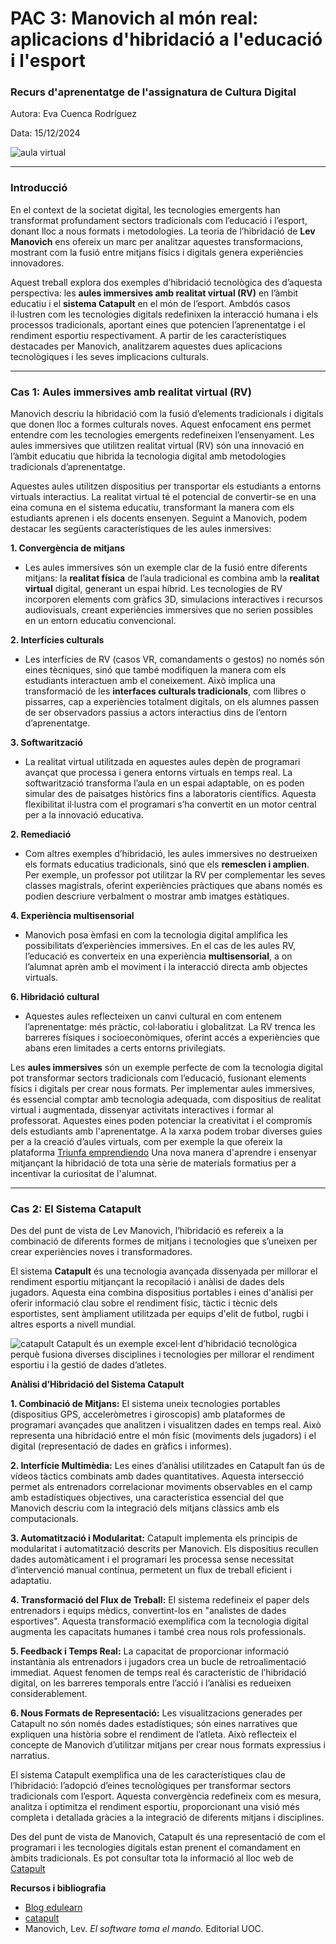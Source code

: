 
# PAC 3: Manovich al món real: aplicacions d'hibridació a l'educació i l'esport
### Recurs d'aprenentatge de l'assignatura de Cultura Digital

Autora: Eva Cuenca Rodríguez

Data: 15/12/2024

![aula virtual](https://blog.edulearn.ec/wp-content/uploads/2024/01/DALL%C2%B7E-2024-01-12-11.56.29-A-futuristic-classroom-filled-with-diverse-students-wearing-virtual-reality-VR-and-augmented-reality-AR-headsets.-The-room-is-bright-and-modern-w-1536x878.png)

---
### Introducció

En el context de la societat digital, les tecnologies emergents han transformat profundament sectors tradicionals com l’educació i l’esport, donant lloc a nous formats i metodologies. La teoria de l’hibridació de **Lev Manovich** ens ofereix un marc per analitzar aquestes transformacions, mostrant com la fusió entre mitjans físics i digitals genera experiències innovadores.

Aquest treball explora dos exemples d’hibridació tecnològica des d’aquesta perspectiva: les **aules immersives amb realitat virtual (RV)** en l’àmbit educatiu i el **sistema Catapult** en el món de l’esport. Ambdós casos il·lustren com les tecnologies digitals redefinixen la interacció humana i els processos tradicionals, aportant eines que potencien l’aprenentatge i el rendiment esportiu respectivament. A partir de les característiques destacades per Manovich, analitzarem aquestes dues aplicacions tecnològiques i les seves implicacions culturals.

---
### Cas 1: Aules immersives amb realitat virtual (RV)
Manovich descriu la hibridació com la fusió d’elements tradicionals i digitals que donen lloc a formes culturals noves. Aquest enfocament ens permet entendre com les tecnologies emergents redefineixen l’ensenyament.
Les aules immersives que utilitzen realitat virtual (RV) són una innovació en l’àmbit educatiu que hibrida la tecnologia digital amb metodologies tradicionals d’aprenentatge. 

Aquestes aules utilitzen dispositius per transportar els estudiants a entorns virtuals interactius. La realitat virtual té el potencial de convertir-se en una eina comuna en el sistema educatiu, transformant la manera com els estudiants aprenen i els docents ensenyen.
Seguint a Manovich, podem destacar les següents característiques de les  aules inmersives:

**1. Convergència de mitjans**

-   Les aules immersives són un exemple clar de la fusió entre diferents mitjans: la **realitat física** de l’aula tradicional es combina amb la **realitat virtual** digital, generant un espai híbrid. Les tecnologies de RV incorporen elements com gràfics 3D, simulacions interactives i recursos audiovisuals, creant experiències immersives que no serien possibles en un entorn educatiu convencional.

**2. Interfícies culturals**

-   Les interfícies de RV (casos VR, comandaments o gestos) no només són eines tècniques, sinó que també modifiquen la manera com els estudiants interactuen amb el coneixement. Això implica una transformació de les **interfaces culturals tradicionals**, com llibres o pissarres, cap a experiències totalment digitals, on els alumnes passen de ser observadors passius a actors interactius dins de l’entorn d’aprenentatge.

**3. Softwarització**

-   La realitat virtual utilitzada en aquestes aules depèn de programari avançat que processa i genera entorns virtuals en temps real. La softwarització transforma l’aula en un espai adaptable, on es poden simular des de paisatges històrics fins a laboratoris científics. Aquesta flexibilitat il·lustra com el programari s’ha convertit en un motor central per a la innovació educativa.

**2.  Remediació**

-   Com altres exemples d’hibridació, les aules immersives no destrueixen els formats educatius tradicionals, sinó que els **remesclen i amplien**. Per exemple, un professor pot utilitzar la RV per complementar les seves classes magistrals, oferint experiències pràctiques que abans només es podien descriure verbalment o mostrar amb imatges estàtiques.

**4.  Experiència multisensorial**

-   Manovich posa èmfasi en com la tecnologia digital amplifica les possibilitats d’experiències immersives. En el cas de les aules RV, l’educació es converteix en una experiència **multisensorial**, a on l’alumnat aprèn amb el moviment i la interacció directa amb objectes virtuals.

**6.  Hibridació cultural**

-   Aquestes aules reflecteixen un canvi cultural en com entenem l’aprenentatge: més pràctic, col·laboratiu i globalitzat. La RV trenca les barreres físiques i socioeconòmiques, oferint accés a experiències que abans eren limitades a certs entorns privilegiats.

Les **aules immersives** són un exemple perfecte de com la tecnologia digital pot transformar sectors tradicionals com l’educació, fusionant elements físics i digitals per crear nous formats. 
Per implementar aules immersives, és essencial comptar amb tecnologia adequada, com dispositius de realitat virtual i augmentada, dissenyar activitats interactives i formar al professorat. Aquestes eines poden potenciar la creativitat i el compromís dels estudiants amb l'aprenentatge. A la xarxa podem trobar diverses guies per a la creació d’aules virtuals, com per exemple la que ofereix la plataforma [Triunfa emprendiendo](https://triunfaemprendiendo.com/como-se-crea-un-aula-inmersiva/)
Una nova manera d'aprendre i ensenyar mitjançant la hibridació de tota una sèrie de materials formatius per a incentivar la curiositat de l'alumnat. 


---


### Cas 2: El Sistema Catapult

Des del punt de vista de Lev Manovich, l’hibridació es refereix a la combinació de diferents formes de mitjans i tecnologies que s’uneixen per crear experiències noves i transformadores.

El sistema **Catapult** és una tecnologia avançada dissenyada per millorar el rendiment esportiu mitjançant la recopilació i anàlisi de dades dels jugadors. Aquesta eina combina dispositius portables i eines d'anàlisi per oferir informació clau sobre el rendiment físic, tàctic i tècnic dels esportistes, sent àmpliament utilitzada per equips d'elit de futbol, rugbi i altres esports a nivell mundial.

![catapult](https://www.catapult.com/wp-content/uploads/2023/01/2024-sports-trends-blog-header.jpg)
Catapult és un exemple excel·lent d’hibridació tecnològica perquè fusiona diverses disciplines i tecnologies per millorar el rendiment esportiu i la gestió de dades d’atletes.

**Anàlisi d’Hibridació del Sistema Catapult**

**1.  Combinació de Mitjans:** El sistema uneix tecnologies portables (dispositius GPS, acceleròmetres i giroscopis) amb plataformes de programari avançades que analitzen i visualitzen dades en temps real. Això representa una hibridació entre el món físic (moviments dels jugadors) i el digital (representació de dades en gràfics i informes).

**2.  Interfície Multimèdia:** Les eines d’anàlisi utilitzades en Catapult fan ús de vídeos tàctics combinats amb dades quantitatives. Aquesta intersecció permet als entrenadors correlacionar moviments observables en el camp amb estadístiques objectives, una característica essencial del que Manovich descriu com la integració dels mitjans clàssics amb els computacionals.

**3.  Automatització i Modularitat:** Catapult implementa els principis de modularitat i automatització descrits per Manovich. Els dispositius recullen dades automàticament i el programari les processa sense necessitat d’intervenció manual contínua, permetent un flux de treball eficient i adaptatiu.

**4.  Transformació del Flux de Treball:** El sistema redefineix el paper dels entrenadors i equips mèdics, convertint-los en "analistes de dades esportives". Aquesta transformació exemplifica com la tecnologia digital augmenta les capacitats humanes i també crea nous rols professionals.

**5.  Feedback i Temps Real:** La capacitat de proporcionar informació instantània als entrenadors i jugadors crea un bucle de retroalimentació immediat. Aquest fenomen de temps real és característic de l’hibridació digital, on les barreres temporals entre l’acció i l’anàlisi es redueixen considerablement.

**6.  Nous Formats de Representació:** Les visualitzacions generades per Catapult no són només dades estadístiques; són eines narratives que expliquen una història sobre el rendiment de l’atleta. Això reflecteix el concepte de Manovich d’utilitzar mitjans per crear nous formats expressius i narratius.

El sistema Catapult exemplifica una de les característiques clau de l’hibridació: l’adopció d’eines tecnològiques per transformar sectors tradicionals com l’esport. Aquesta convergència redefineix com es mesura, analitza i optimitza el rendiment esportiu, proporcionant una visió més completa i detallada gràcies a la integració de diferents mitjans i disciplines. 

Des del punt de vista de Manovich, Catapult és una representació de com el programari i les tecnologies digitals estan prenent el comandament en àmbits tradicionals. Es pot consultar tota la informació al lloc web de [Catapult](https://www.catapult.com/)

**Recursos i bibliografia**

- [Blog edulearn](https://blog.edulearn.ec/wp-content/uploads/2024/01/DALL%C2%B7E-2024-01-12-11.56.29-A-futuristic-classroom-filled-with-diverse-students-wearing-virtual-reality-VR-and-augmented-reality-AR-headsets.-The-room-is-bright-and-modern-w-1536x878.png)
- [catapult](https://www.catapult.com/wp-content/uploads/2023/01/2024-sports-trends-blog-header.jpg)
- Manovich, Lev.  _El software toma el mando_. Editorial UOC.
    
